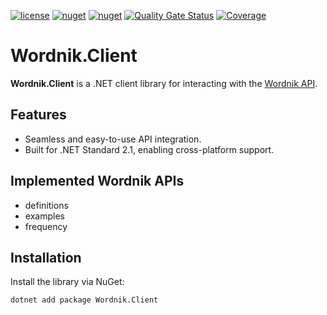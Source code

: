 [![license](https://img.shields.io/github/license/artyprof/Wordnik.Client?color=blue&label=license&logo=Github&style=flat-square)](https://github.com/artyprof/Wordnik.Client)
[![nuget](https://img.shields.io/nuget/v/Wordnik.Client?label=version&logo=NuGet&style=flat-square)](https://www.nuget.org/packages/Wordnik.Client)
[![nuget](https://img.shields.io/nuget/dt/Wordnik.Client?color=blue&label=downloads&logo=NuGet&style=flat-square)](https://www.nuget.org/packages/Wordnik.Client)
[![Quality Gate Status](https://sonarcloud.io/api/project_badges/measure?project=ArtyProf_Wordnik.Client&metric=alert_status)](https://sonarcloud.io/summary/overall?id=ArtyProf_Wordnik.Client)
[![Coverage](https://sonarcloud.io/api/project_badges/measure?project=ArtyProf_Wordnik.Client&metric=coverage)](https://sonarcloud.io/summary/overall?id=ArtyProf_Wordnik.Client)

# Wordnik.Client

**Wordnik.Client** is a .NET client library for interacting with the [Wordnik API](https://wordnik.com/).

## Features

- Seamless and easy-to-use API integration.
- Built for .NET Standard 2.1, enabling cross-platform support.

## Implemented Wordnik APIs

- definitions
- examples
- frequency

## Installation

Install the library via NuGet:

```bash
dotnet add package Wordnik.Client